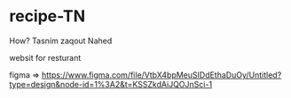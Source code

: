 # recipe-TN

How?
Tasnim zaqout 
Nahed

websit for resturant 

figma =>  https://www.figma.com/file/VtbX4bpMeuSIDdEthaDuOy/Untitled?type=design&node-id=1%3A2&t=KSSZkdAiJQOJnSci-1


